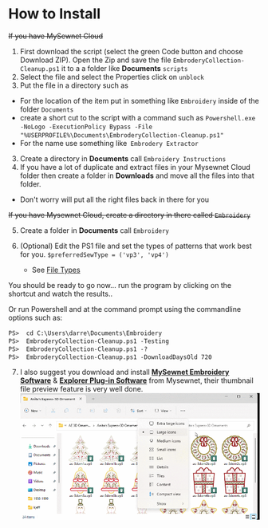 # How to Install

~~If you have MySewnet Cloud~~

1. First download the script (select the green Code button and choose Download ZIP).  Open the Zip and save the file `EmbroderyCollection-Cleanup.ps1` it to a a folder like **Documents** `scripts`
2. Select the file and select the Properties click on `unblock`
3. Put the file in a directory such as 
  - For the location of the item put in something like `Embroidery` inside of the folder `Documents`
  - create a short cut to the script with a command such as 
  `Powershell.exe -NoLogo -ExecutionPolicy Bypass -File "%USERPROFILE%\Documents\EmbroderyCollection-Cleanup.ps1"`
  - For the name use something like` Embrodery Extractor`
3. Create a directory in **Documents** call `Embroidery Instructions`
4. If you have a lot of duplicate and extract files in your Mysewnet Cloud folder then create a folder in **Downloads** and move all the files into that folder.
  - Don't worry will put all the right files back in there for you
  
~~If you have Mysewnet Cloud, create a directory in there called `Embroidery`~~

5. Create a folder in **Documents** call `Embroidery`


6. (Optional) Edit the PS1 file and set the types of patterns that work best for you.
      `$preferredSewType = ('vp3', 'vp4')`
   - See [File Types](File-Types.md)

You should be ready to go now... run the program by clicking on the shortcut and watch the results..

Or run Powershell and at the command prompt using the commandline options such as:
```
PS>  cd C:\Users\darre\Documents\Embroidery
PS>  EmbroderyCollection-Cleanup.ps1 -Testing
PS>  EmbroderyCollection-Cleanup.ps1 -?
PS>  EmbroderyCollection-Cleanup.ps1 -DownloadDaysOld 720

```
7. I also suggest you download and install **[MySewnet Embroidery Software](https://download.mysewnet.com/)** & **[Explorer Plug-in Software](https://download.mysewnet.com/)** from Mysewnet, their thumbnail file preview feature is very well done.
![explorer with preview](images/2022-12-27_10-56-25.gif)
